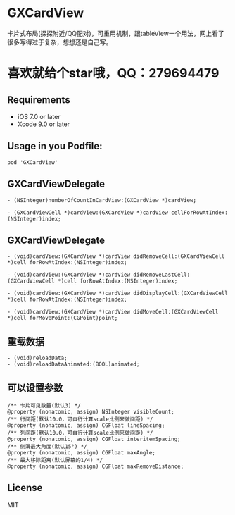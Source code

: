 # GXCardView
卡片式布局(探探附近/QQ配对)，可重用机制，跟tableView一个用法，网上看了很多写得过于复杂，想想还是自己写。

# 喜欢就给个star哦，QQ：279694479

Requirements
--
- iOS 7.0 or later
- Xcode 9.0 or later

Usage in you Podfile:
--

```
pod 'GXCardView'
```

GXCardViewDelegate
--

```objc
- (NSInteger)numberOfCountInCardView:(GXCardView *)cardView;

- (GXCardViewCell *)cardView:(GXCardView *)cardView cellForRowAtIndex:(NSInteger)index;
```

GXCardViewDelegate
--

```objc
- (void)cardView:(GXCardView *)cardView didRemoveCell:(GXCardViewCell *)cell forRowAtIndex:(NSInteger)index;

- (void)cardView:(GXCardView *)cardView didRemoveLastCell:(GXCardViewCell *)cell forRowAtIndex:(NSInteger)index;

- (void)cardView:(GXCardView *)cardView didDisplayCell:(GXCardViewCell *)cell forRowAtIndex:(NSInteger)index;

- (void)cardView:(GXCardView *)cardView didMoveCell:(GXCardViewCell *)cell forMovePoint:(CGPoint)point;
```

重载数据 
--

```objc
- (void)reloadData;
- (void)reloadDataAnimated:(BOOL)animated;
```

可以设置参数
--

```objc
/** 卡片可见数量(默认3) */
@property (nonatomic, assign) NSInteger visibleCount;
/** 行间距(默认10.0，可自行计算scale比例来做间距) */
@property (nonatomic, assign) CGFloat lineSpacing;
/** 列间距(默认10.0，可自行计算scale比例来做间距) */
@property (nonatomic, assign) CGFloat interitemSpacing;
/** 侧滑最大角度(默认15°) */
@property (nonatomic, assign) CGFloat maxAngle;
/** 最大移除距离(默认屏幕的1/4) */
@property (nonatomic, assign) CGFloat maxRemoveDistance;
```

License
--
MIT


